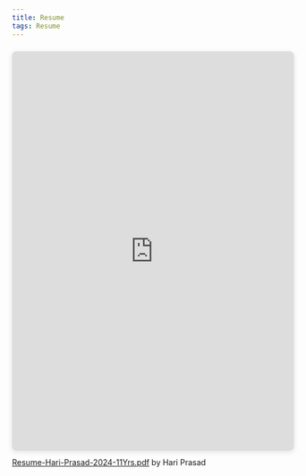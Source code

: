 ```yaml
---
title: Resume
tags: Resume
---
```


<div style="position: relative; width: 100%; height: 0; padding-top: 141.4286%;
 padding-bottom: 0; box-shadow: 0 2px 8px 0 rgba(63,69,81,0.16); margin-top: 1.6em; margin-bottom: 0.9em; overflow: hidden;
 border-radius: 8px; will-change: transform;">
  <iframe loading="lazy" style="position: absolute; width: 100%; height: 100%; top: 0; left: 0; border: none; padding: 0;margin: 0;"
    src="https:&#x2F;&#x2F;www.canva.com&#x2F;design&#x2F;DAGJfvsRWdY&#x2F;IYWmjFazIQWqo47w80-vFQ&#x2F;view?embed" allowfullscreen="allowfullscreen" allow="fullscreen">
  </iframe>
</div>
<a href="https:&#x2F;&#x2F;www.canva.com&#x2F;design&#x2F;DAGJfvsRWdY&#x2F;IYWmjFazIQWqo47w80-vFQ&#x2F;view?utm_content=DAGJfvsRWdY&amp;utm_campaign=designshare&amp;utm_medium=embeds&amp;utm_source=link" target="_blank" rel="noopener">Resume-Hari-Prasad-2024-11Yrs.pdf</a> by Hari Prasad